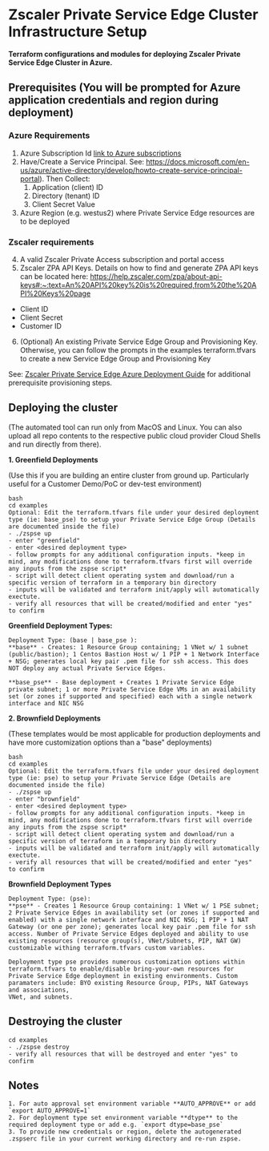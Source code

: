 # Zscaler Private Service Edge Cluster Infrastructure Setup

**Terraform configurations and modules for deploying Zscaler Private Service Edge Cluster in Azure.**

## Prerequisites (You will be prompted for Azure application credentials and region during deployment)

### Azure Requirements
1. Azure Subscription Id
[link to Azure subscriptions](https://portal.azure.com/#blade/Microsoft_Azure_Billing/SubscriptionsBlade)
2. Have/Create a Service Principal. See: https://docs.microsoft.com/en-us/azure/active-directory/develop/howto-create-service-principal-portal). Then Collect:
   1. Application (client) ID
   2. Directory (tenant) ID
   3. Client Secret Value
3. Azure Region (e.g. westus2) where Private Service Edge resources are to be deployed

### Zscaler requirements
4. A valid Zscaler Private Access subscription and portal access
5. Zscaler ZPA API Keys. Details on how to find and generate ZPA API keys can be located here: https://help.zscaler.com/zpa/about-api-keys#:~:text=An%20API%20key%20is%20required,from%20the%20API%20Keys%20page
- Client ID
- Client Secret
- Customer ID
6. (Optional) An existing Private Service Edge Group and Provisioning Key. Otherwise, you can follow the prompts in the examples terraform.tfvars to create a new Service Edge Group and Provisioning Key

See: [Zscaler Private Service Edge Azure Deployment Guide](https://help.zscaler.com/zpa/private-service-edge-deployment-guide-microsoft-azure) for additional prerequisite provisioning steps.


## Deploying the cluster
(The automated tool can run only from MacOS and Linux. You can also upload all repo contents to the respective public cloud provider Cloud Shells and run directly from there).

**1. Greenfield Deployments**

(Use this if you are building an entire cluster from ground up.
 Particularly useful for a Customer Demo/PoC or dev-test environment)

```
bash
cd examples
Optional: Edit the terraform.tfvars file under your desired deployment type (ie: base_pse) to setup your Private Service Edge Group (Details are documented inside the file)
- ./zspse up
- enter "greenfield"
- enter <desired deployment type>
- follow prompts for any additional configuration inputs. *keep in mind, any modifications done to terraform.tfvars first will override any inputs from the zspse script*
- script will detect client operating system and download/run a specific version of terraform in a temporary bin directory
- inputs will be validated and terraform init/apply will automatically exectute.
- verify all resources that will be created/modified and enter "yes" to confirm
```

**Greenfield Deployment Types:**

```
Deployment Type: (base | base_pse ):
**base** - Creates: 1 Resource Group containing; 1 VNet w/ 1 subnet (public/bastion); 1 Centos Bastion Host w/ 1 PIP + 1 Network Interface + NSG; generates local key pair .pem file for ssh access. This does NOT deploy any actual Private Service Edges.

**base_pse** - Base deployment + Creates 1 Private Service Edge private subnet; 1 or more Private Service Edge VMs in an availability set (or zones if supported and specified) each with a single network interface and NIC NSG
```


**2. Brownfield Deployments**

(These templates would be most applicable for production deployments and have more customization options than a "base" deployments)

```
bash
cd examples
Optional: Edit the terraform.tfvars file under your desired deployment type (ie: pse) to setup your Private Service Edge (Details are documented inside the file)
- ./zspse up
- enter "brownfield"
- enter <desired deployment type>
- follow prompts for any additional configuration inputs. *keep in mind, any modifications done to terraform.tfvars first will override any inputs from the zspse script*
- script will detect client operating system and download/run a specific version of terraform in a temporary bin directory
- inputs will be validated and terraform init/apply will automatically exectute.
- verify all resources that will be created/modified and enter "yes" to confirm
```

**Brownfield Deployment Types**

```
Deployment Type: (pse):
**pse** - Creates 1 Resource Group containing: 1 VNet w/ 1 PSE subnet; 2 Private Service Edges in availability set (or zones if supported and enabled) with a single network interface and NIC NSG; 1 PIP + 1 NAT Gateway (or one per zone); generates local key pair .pem file for ssh access. Number of Private Service Edges deployed and ability to use existing resources (resource group(s), VNet/Subnets, PIP, NAT GW) customizable withing terraform.tfvars custom variables.

Deployment type pse provides numerous customization options within terraform.tfvars to enable/disable bring-your-own resources for
Private Service Edge deployment in existing environments. Custom paramaters include: BYO existing Resource Group, PIPs, NAT Gateways and associations,
VNet, and subnets.
```

## Destroying the cluster
```
cd examples
- ./zspse destroy
- verify all resources that will be destroyed and enter "yes" to confirm
```

## Notes
```
1. For auto approval set environment variable **AUTO_APPROVE** or add `export AUTO_APPROVE=1`
2. For deployment type set environment variable **dtype** to the required deployment type or add e.g. `export dtype=base_pse`
3. To provide new credentials or region, delete the autogenerated .zspserc file in your current working directory and re-run zspse.
```
